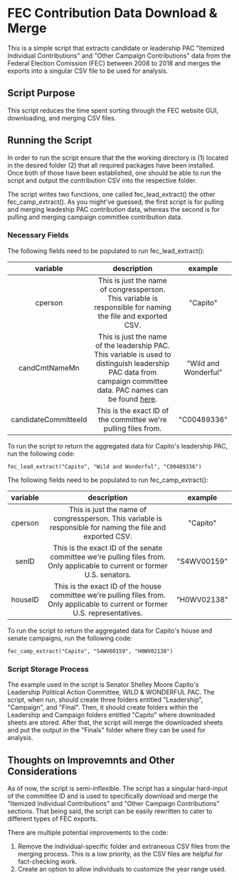 # FEC Contribution Data Download & Merge
This is a simple script that extracts candidate or leadership PAC "Itemized Individual Contributions" and "Other Campaign Contributions" data from the Federal Election Comission (FEC) between 2008 to 2018 and merges the exports into a singular CSV file to be used for analysis. 

## Script Purpose
This script reduces the time spent sorting through the FEC website GUI, downloading, and merging CSV files. 

## Running the Script
In order to run the script ensure that the the working directory is (1) located in the desired folder (2) that all required packages have been installed. Once both of those have been established, one should be able to run the script and output the contribution CSV into the respective folder. 

The script writes two functions, one called fec_lead_extract() the other fec_camp_extract(). As you might've guessed, the first script is for pulling and merging leadeship PAC contribution data, whereas the second is for pulling and merging campaign committee contribution data. 

### Necessary Fields

The following fields need to be populated to run fec_lead_extract():

|       variable       |                                                                                                              description                                                                                                             |        example       |
|:--------------------:|:------------------------------------------------------------------------------------------------------------------------------------------------------------------------------------------------------------------------------------:|:--------------------:|
| cperson              | This is just the name of congressperson. This variable is responsible for naming the file and exported CSV.                                                                                                                          | "Capito"             |
| candCmtNameMn        | This is just the name of the leadership PAC. This variable is used to distinguish leadership PAC data from campaign committee data. PAC names can be found [here](https://www.opensecrets.org/pacs/industry.php?txt=Q03&cycle=2016). | "Wild and Wonderful" |
| candidateCommitteeId | This is the exact ID of the committee we're pulling files from.                                                                                                                                                                      | "C00489336"          |

To run the script to return the aggregated data for Capito's leadership PAC, run the following code:

`fec_lead_extract("Capito", "Wild and Wonderful", "C00489336")`

The following fields need to be populated to run fec_camp_extract():

| variable |                                                            description                                                           |   example   |
|:--------:|:--------------------------------------------------------------------------------------------------------------------------------:|:-----------:|
| cperson  | This is just the name of congressperson. This variable is responsible for naming the file and exported CSV.                      | "Capito"    |
| senID    | This is the exact ID of the senate committee we're pulling files from. Only applicable to current or former U.S. senators.       | "S4WV00159" |
| houseID  | This is the exact ID of the house committee we're pulling files from. Only applicable to current or former U.S. representatives. | "H0WV02138" |

To run the script to return the aggregated data for Capito's house and senate campaigns, run the following code:

`fec_camp_extract("Capito", "S4WV00159", "H0WV02138")`

### Script Storage Process

The example used in the script is Senator Shelley Moore Capito's Leadership Political Action Committee, WILD & WONDERFUL PAC. The script, when run, should create three folders entitled "Leadership", "Campaign", and "Final". Then, it should create folders within the Leadership and Campaign folders entitled "Capito" where downloaded sheets are stored. After that, the script will merge the downloaded sheets and put the output in the "Finals" folder where they can be used for analysis.

## Thoughts on Improvemnts and Other Considerations

As of now, the script is semi-inflexible. The script has a singular hard-input of the committee ID and is used to specifically download and merge the "Itemized Individual Contributions" and "Other Campaign Contributions" sections. That being said, the script can be easily rewritten to cater to different types of FEC exports.

There are multiple potential improvements to the code:
1. Remove the individual-specific folder and extraneous CSV files from the merging process. This is a low priority, as the CSV files are helpful for fact-checking work.
2. Create an option to allow individuals to customize the year range used.
